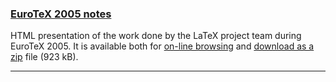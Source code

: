 

### [EuroTeX 2005 notes]({{site.baseurl}}/publications/2005-l3team-eurotex-notes/)

HTML presentation of the work done by the LaTeX project team during EuroTeX 2005. It is available both for [on-line browsing]({{site.baseurl}}/publications/2005-l3team-eurotex-notes/) and [download as a zip]({{site.baseurl}}/publications/2005-l3team-eurotex-notes.zip) file (923 kB).


***

